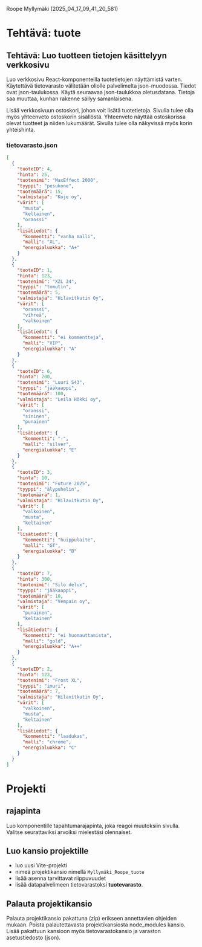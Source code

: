 Roope Myllymäki
(2025_04_17_09_41_20_581)

# Tehtävä: tuote


## Tehtävä: Luo tuotteen tietojen käsittelyyn verkkosivu
Luo verkkosivu React-komponenteilla tuotetietojen näyttämistä varten. Käytettävä tietovarasto välitetään oliolle palvelimelta json-muodossa. Tiedot ovat json-taulukossa. Käytä seuraavaa json-taulukkoa oletusdatana. Tietoja saa muuttaa, kunhan rakenne säilyy samanlaisena.

Lisää verkkosivuun ostoskori, johon voit lisätä tuotetietoja. Sivulla tulee olla myös yhteenveto ostoskorin sisällöstä. Yhteenveto näyttää ostoskorissa olevat tuotteet ja niiden lukumäärät. Sivulla tulee olla näkyvissä myös korin yhteishinta.

### tietovarasto.json

```json
[
  {
    "tuoteID": 4,
    "hinta": 25,
    "tuotenimi": "MaxEffect 2000",
    "tyyppi": "pesukone",
    "tuotemäärä": 15,
    "valmistaja": "Koje oy",
    "värit": [
      "musta",
      "keltainen",
      "oranssi"
    ],
    "lisätiedot": {
      "kommentti": "vanha malli",
      "malli": "XL",
      "energialuokka": "A+"
    }
  },
  {
    "tuoteID": 1,
    "hinta": 123,
    "tuotenimi": "XZL 34",
    "tyyppi": "tomutin",
    "tuotemäärä": 5,
    "valmistaja": "Hilavitkutin Oy",
    "värit": [
      "oranssi",
      "vihreä",
      "valkoinen"
    ],
    "lisätiedot": {
      "kommentti": "ei kommentteja",
      "malli": "VIP",
      "energialuokka": "A"
    }
  },
  {
    "tuoteID": 6,
    "hinta": 200,
    "tuotenimi": "Luuri S43",
    "tyyppi": "jääkaappi",
    "tuotemäärä": 100,
    "valmistaja": "Leila Hökki oy",
    "värit": [
      "oranssi",
      "sininen",
      "punainen"
    ],
    "lisätiedot": {
      "kommentti": "-",
      "malli": "silver",
      "energialuokka": "E"
    }
  },
  {
    "tuoteID": 3,
    "hinta": 10,
    "tuotenimi": "Future 2025",
    "tyyppi": "älypuhelin",
    "tuotemäärä": 1,
    "valmistaja": "Hilavitkutin Oy",
    "värit": [
      "valkoinen",
      "musta",
      "keltainen"
    ],
    "lisätiedot": {
      "kommentti": "huippulaite",
      "malli": "GT",
      "energialuokka": "B"
    }
  },
  {
    "tuoteID": 7,
    "hinta": 300,
    "tuotenimi": "Silo delux",
    "tyyppi": "jääkaappi",
    "tuotemäärä": 10,
    "valmistaja": "Vempain oy",
    "värit": [
      "punainen",
      "keltainen"
    ],
    "lisätiedot": {
      "kommentti": "ei huomauttamista",
      "malli": "gold",
      "energialuokka": "A++"
    }
  },
  {
    "tuoteID": 2,
    "hinta": 123,
    "tuotenimi": "Frost XL",
    "tyyppi": "imuri",
    "tuotemäärä": 7,
    "valmistaja": "Hilavitkutin Oy",
    "värit": [
      "valkoinen",
      "musta",
      "keltainen"
    ],
    "lisätiedot": {
      "kommentti": "laadukas",
      "malli": "chrome",
      "energialuokka": "C"
    }
  }
]
```

# Projekti

## rajapinta
Luo komponentille tapahtumarajapinta, joka reagoi muutoksiin sivulla. Valitse seurattaviksi arvoiksi mielestäsi olennaiset.


## Luo kansio projektille
- luo uusi Vite-projekti
- nimeä projektikansio nimellä `Myllymäki_Roope_tuote`
- lisää asenna tarvittavat riippuvuudet
- lisää datapalvelimeen tietovarastoksi **tuotevarasto**. 


## Palauta projektikansio
Palauta projektikansio pakattuna (zip) erikseen annettavien ohjeiden mukaan. 
Poista palautettavasta projektikansiosta node_modules kansio. Lisää pakattuun kansioon myös tietovarastokansio ja varaston asetustiedosto (json).
